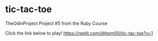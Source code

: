 # tic-tac-toe

TheOdinProject
Project #5 from the Ruby Course 

Click the link below to play!
https://replit.com/@hpm00/tic-tac-toe?v=1
